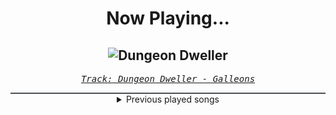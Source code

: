 <div align="center"> 
<h1>Now Playing...</h1>

![Dungeon Dweller](https://i.scdn.co/image/ab67616d00001e02850800bdc575395de7804033)
--
_<samp><a href="https://open.spotify.com/track/1xLONgkpP2dUCST67uJZic">Track: Dungeon Dweller - Galleons</a></samp>_

<div style="border: 1px #4B5054 solid"></div>
<details>
  <summary>
    Previous played songs
  </summary>
  <table>
    <thead>
      <tr>
        <th>
          Artist
        </th>
        <th>
          Song
        </th>
        <th>
          Link
        </th>
      </tr>
    </thead>
    <tbody>
      <tr><td>Galleons</td><td>Dungeon Dweller</td><td><a href="https://open.spotify.com/track/1xLONgkpP2dUCST67uJZic">https://open.spotify.com/track/1xLONgkpP2dUCST67uJZic</a></td></tr><tr><td>Galleons</td><td>Dungeon Dweller</td><td><a href="https://open.spotify.com/track/1xLONgkpP2dUCST67uJZic">https://open.spotify.com/track/1xLONgkpP2dUCST67uJZic</a></td></tr><tr><td>Galleons</td><td>Dungeon Dweller</td><td><a href="https://open.spotify.com/track/1xLONgkpP2dUCST67uJZic">https://open.spotify.com/track/1xLONgkpP2dUCST67uJZic</a></td></tr><tr><td>Galleons</td><td>Dungeon Dweller</td><td><a href="https://open.spotify.com/track/1xLONgkpP2dUCST67uJZic">https://open.spotify.com/track/1xLONgkpP2dUCST67uJZic</a></td></tr><tr><td>Galleons</td><td>Dungeon Dweller</td><td><a href="https://open.spotify.com/track/1xLONgkpP2dUCST67uJZic">https://open.spotify.com/track/1xLONgkpP2dUCST67uJZic</a></td></tr><tr><td>Galleons</td><td>Dungeon Dweller</td><td><a href="https://open.spotify.com/track/1xLONgkpP2dUCST67uJZic">https://open.spotify.com/track/1xLONgkpP2dUCST67uJZic</a></td></tr><tr><td>Galleons</td><td>Dungeon Dweller</td><td><a href="https://open.spotify.com/track/1xLONgkpP2dUCST67uJZic">https://open.spotify.com/track/1xLONgkpP2dUCST67uJZic</a></td></tr><tr><td>Honey Revenge</td><td>Airhead</td><td><a href="https://open.spotify.com/track/5inDa524Pc1x4NJmyrZ5pp">https://open.spotify.com/track/5inDa524Pc1x4NJmyrZ5pp</a></td></tr><tr><td>Red</td><td>Cold World</td><td><a href="https://open.spotify.com/track/1afLwyqQ2YOWCIycijrBOu">https://open.spotify.com/track/1afLwyqQ2YOWCIycijrBOu</a></td></tr><tr><td>Orbit Culture</td><td>Descent</td><td><a href="https://open.spotify.com/track/46IwawpHVB7462bMZ10Wzf">https://open.spotify.com/track/46IwawpHVB7462bMZ10Wzf</a></td></tr><tr><td>Resolve</td><td>Older Days</td><td><a href="https://open.spotify.com/track/3DjsiMycLUIbFsSz7hKndD">https://open.spotify.com/track/3DjsiMycLUIbFsSz7hKndD</a></td></tr><tr><td>Dead by April</td><td>My Light</td><td><a href="https://open.spotify.com/track/1p2NZRtAhMVfdgJamzM3RC">https://open.spotify.com/track/1p2NZRtAhMVfdgJamzM3RC</a></td></tr><tr><td>Peyton Parrish</td><td>Helgafjell</td><td><a href="https://open.spotify.com/track/7nlvE0cMCiehR9gGaUUve3">https://open.spotify.com/track/7nlvE0cMCiehR9gGaUUve3</a></td></tr><tr><td>Peyton Parrish</td><td>Dane</td><td><a href="https://open.spotify.com/track/2XuGU6hFZsxVDt1qxvvXuJ">https://open.spotify.com/track/2XuGU6hFZsxVDt1qxvvXuJ</a></td></tr><tr><td>Peyton Parrish</td><td>Berserker</td><td><a href="https://open.spotify.com/track/3K8IRkg22BpLq9zAURwEln">https://open.spotify.com/track/3K8IRkg22BpLq9zAURwEln</a></td></tr><tr><td>Peyton Parrish</td><td>Draugr</td><td><a href="https://open.spotify.com/track/6U5u8Znnwth0JmHJEhnllM">https://open.spotify.com/track/6U5u8Znnwth0JmHJEhnllM</a></td></tr><tr><td>Peyton Parrish</td><td>Draugr</td><td><a href="https://open.spotify.com/track/6U5u8Znnwth0JmHJEhnllM">https://open.spotify.com/track/6U5u8Znnwth0JmHJEhnllM</a></td></tr><tr><td>Dead by April</td><td>My Light</td><td><a href="https://open.spotify.com/track/1p2NZRtAhMVfdgJamzM3RC">https://open.spotify.com/track/1p2NZRtAhMVfdgJamzM3RC</a></td></tr><tr><td>Erdmöbel</td><td>Zollstockbad</td><td><a href="https://open.spotify.com/track/2NdUs1DwzANwBVExRVe2xl">https://open.spotify.com/track/2NdUs1DwzANwBVExRVe2xl</a></td></tr><tr><td>Thousand Foot Krutch</td><td>Honest</td><td><a href="https://open.spotify.com/track/1LuF7Emevy7ZnJaqCRqcrB">https://open.spotify.com/track/1LuF7Emevy7ZnJaqCRqcrB</a></td></tr>
    </tbody>
  </table>
</details>

</div>
